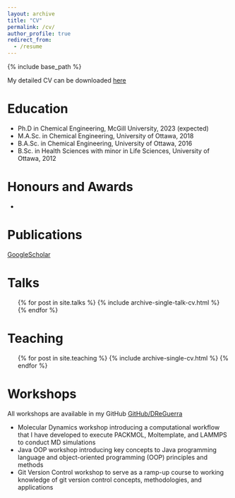 ```yaml
---
layout: archive
title: "CV"
permalink: /cv/
author_profile: true
redirect_from:
  - /resume
---
```


{% include base_path %}

My detailed CV can be downloaded [here](http://academicpages.github.io/files/cv.pdf)

Education
======
* Ph.D in Chemical Engineering, McGill University, 2023 (expected)
* M.A.Sc. in Chemical Engineering, University of Ottawa, 2018
* B.A.Sc. in Chemical Engineering, University of Ottawa, 2016 
* B.Sc. in Health Sciences with minor in Life Sciences, University of Ottawa, 2012

Honours and Awards
======
* 

Publications
======
  [GoogleScholar](https://scholar.google.com/citations?user=s0fyR20AAAAJ&hl=en&oi=sra)
  
Talks
======
  <ul>{% for post in site.talks %}
    {% include archive-single-talk-cv.html %}
  {% endfor %}</ul>
  
Teaching
======
  <ul>{% for post in site.teaching %}
    {% include archive-single-cv.html %}
  {% endfor %}</ul>
  
Workshops
======
All workshops are available in my GitHub [GitHub/DReGuerra](https://github.com/DReGuerra/)

* Molecular Dynamics workshop introducing a computational workflow that I have developed to execute PACKMOL, Moltemplate, and LAMMPS to conduct MD simulations
* Java OOP workshop introducing key concepts to Java programming language and object-oriented programming (OOP) principles and methods
* Git Version Control workshop to serve as a ramp-up course to working knowledge of git version control concepts, methodologies, and applications
